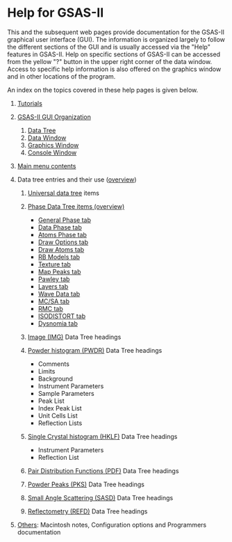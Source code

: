 <!--- Don't change the HTML version of this file; edit the .md version -->
# Help for GSAS-II

This and the subsequent web pages provide documentation for the
GSAS-II graphical user interface (GUI). The information is organized
largely to follow the different sections of the GUI and is usually
accessed via the "Help" features in GSAS-II. Help on specific sections
of GSAS-II can be accessed from the yellow "?" button in the upper
right corner of the data window. Access to specific help information 
is also offered on the graphics
window and in other locations of the program. 

An index on the topics covered in these help pages is given below. 

<a name="Index"></a>

1. [Tutorials](./preface.md)  

2. [GSAS-II GUI Organization](./applicationwindow.md)
    1. [Data Tree](./applicationwindow.md#Data_tree)  
    1. [Data Window](./applicationwindow.md#Data_frame)  
    1. [Graphics Window](./applicationwindow.md#Plots)  
    1. [Console Window](./applicationwindow.md#Console)  
    
3. [Main menu contents](./mainmenu.md)

4. Data tree entries and their use ([overview](./datatree.md))
    1. [Universal data tree](./commontreeitems.md) items
    
    2. [Phase Data Tree items (overview)](./phaseoverview.md) 
    
        * [General Phase tab](./phasegeneral.md)  
        * [Data Phase tab](./phasedata.md) 
        * [Atoms Phase tab](./phaseatoms.md) 
        * [Draw Options tab](./phasedrawopts.md)
        * [Draw Atoms tab](./phasedrawatoms.md)
        * [RB Models tab](./phaseRB.md)
        * [Texture tab](./phasetexture.md)
        * [Map Peaks tab](./phasemappeaks.md)
        * [Pawley tab](./phasepawley.md) 
        * [Layers tab](./phaselayers.md)
        * [Wave Data tab](./phasewave.md)
        * [MC/SA tab](./phasemcsa.md)
        * [RMC tab](./phaseRMC.md)
        * [ISODISTORT tab](./phaseisodistort.md)
        * [Dysnomia tab](./phasedysnomia.md)

    3. [Image (IMG)](./image.md) Data Tree headings
    4. [Powder histogram (PWDR)](./histgramtree.md) Data Tree headings
        * Comments
        * Limits
        * Background
        * Instrument Parameters
        * Sample Parameters
        * Peak List
        * Index Peak List
        * Unit Cells List
        * Reflection Lists
    5. [Single Crystal histogram (HKLF)](./singlecrystal.md) Data Tree headings
        * Instrument Parameters
        * Reflection List
    6. [Pair Distribution Functions (PDF)](./pairdistribution.md) Data Tree headings
    7. [Powder Peaks (PKS)](./powderpeak.md) Data Tree headings
    8. [Small Angle Scattering (SASD)](./smallanglescattering.md) Data Tree headings
    9. [Reflectometry (REFD)](./reflectometry.md) Data Tree headings
5. [Others](./others.md): Macintosh notes, Configuration options and Programmers documentation
